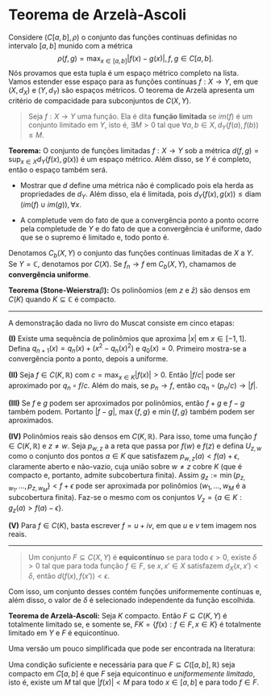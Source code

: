 # Teorema de Arzelà-Ascoli

Considere $(C[a,b], \rho)$ o conjunto das funções contínuas definidas no intervalo $[a,b]$ munido com a métrica 
$$
\rho(f,g) = \max_{x \in [a,b]} |f(x)-g(x)|, f,g \in C[a,b].
$$
Nós provamos que esta tupla é um espaço métrico completo na lista. 
Vamos estender esse espaço para as funções contínuas $f : X \to Y$, em que $(X, d_X)$ e $(Y, d_Y)$ são espaços métricos.
O teorema de Arzelà apresenta um critério de compacidade para subconjuntos de $C(X,Y)$.

> Seja $f:X\to Y$ uma função. Ela é dita **função limitada** se $im(f)$ é um conjunto limitado em $Y$, isto é, $\exists M > 0$ tal que $\forall a,b \in X, d_Y(f(a), f(b)) \le M$.

**Teorema:** O conjunto de funções limitadas $f:X \to Y$ sob a métrica $d(f,g) = \sup_{x \in X} d_Y(f(x), g(x))$ é um espaço métrico. 
Além disso, se $Y$ é completo, então o espaço também será. 

- Mostrar que $d$ define uma métrica não é complicado pois ela herda as propriedades de $d_Y$. 
Além disso, ela é limitada, pois $d_Y(f(x), g(x)) \le \operatorname{diam}(im(f) \cup im(g)), \forall x$.

- A completude vem do fato de que a convergência ponto a ponto ocorre pela completude de $Y$ e do fato de que a convergência é uniforme, dado que se o supremo é limitado e, todo ponto é.

Denotamos $C_b(X,Y)$ o conjunto das funções contínuas limitadas de $X$ a $Y$. Se $Y = \mathbb{C}$, denotamos por $C(X)$.
Se $f_n \to f$ em $C_b(X,Y)$, chamamos de **convergência uniforme**.

**Teorema (Stone-Weierstra**$\beta$**):** Os polinôomios (em $z$ e $\bar{z}$) são densos em $C(K)$ quando $K \subseteq \mathbb{C}$ é compacto.

---
A demonstração dada no livro do Muscat consiste em cinco etapas:

**(I)** Existe uma sequência de polinômios que aproxima $|x|$ em $x \in [-1,1]$. Defina $q_{n+1}(x) = q_n(x) + (x^2 - q_n(x)^2)$ e $q_0(x) = 0$. Primeiro mostra-se a convergência ponto a ponto, depois a uniforme.

**(II)** Seja $f \in C(K, \mathbb{R})$ com $c = \max_{x \in K} |f(x)| > 0$. Então $|f/c|$ pode ser aproximado por $q_n \circ f/c$. 
Além do mais, se $p_n \to f$, então $cq_n \circ (p_n/c) \to |f|$.

**(III)** Se $f$ e $g$ podem ser aproximados por polinômios, então $f+g$ e $f-g$ também podem. Portanto $|f-g|$, $\max\{f,g\}$ e $\min\{f,g\}$ também podem ser aproximados.

**(IV)** Polinômios reais são densos em $C(K, \mathbb{R})$. Para isso, tome uma função $f \in C(K, \mathbb{R})$ e $z \neq w$. Seja $p_{w,z}$ a a reta que passa por $f(w)$ e $f(z)$ e defina $U_{z,w}$ como o conjunto dos pontos $a \in K$ que satisfazem $p_{w,z}(a) < f(a) + \epsilon$, claramente aberto e não-vazio, cuja união sobre $w \neq z$ cobre $K$ (que é compacto e, portanto, admite subcobertura finita). Assim $g_{z} := \min\{p_{z,w_1}, \dots, p_{z,w_M}\} < f + \epsilon$ pode ser aproximada por polinômios ($w_1, \dots, w_M$ é a subcobertura finita). 
Faz-se o mesmo com os conjuntos $V_z = \{a \in K : g_z(a) > f(a) - \epsilon\}$. 

**(V)** Para $f \in C(K)$, basta escrever $f = u + iv$, em que $u$ e $v$ tem imagem nos reais.

---

> Um conjunto $F \subseteq C(X,Y)$ é **equicontínuo** se para todo $\epsilon > 0$, existe $\delta > 0$ tal que para toda função $f \in F$, se $x, x' \in X$ satisfazem $d_X(x,x') < \delta$, então $d(f(x), f(x')) < \epsilon$.  

Com isso, um conjunto desses contém funções uniformemente contínuas e, além disso, o valor de $\delta$ é selecionado independente da função escolhida.

**Teorema de Arzelà-Ascoli:** Seja $K$ compacto. Então $F \subseteq C(K,Y)$ é totalmente limitado se, e somente se, $F K = \{f(x) : f \in F, x \in K\}$ é totalmente limitado em $Y$ e $F$ é equicontínuo.

Uma versão um pouco simplificada que pode ser encontrada na literatura:

Uma condição suficiente e necessária para que $F \subseteq C([a,b], \mathbb{R})$ seja compacto em $C[a,b]$ é que $F$ seja equicontínuo e *uniformemente limitado*, isto é, existe um $M$ tal que $|f(x)| < M$ para todo $x \in [a,b]$ e para todo $f \in F$.